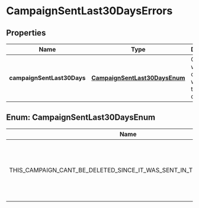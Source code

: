

# CampaignSentLast30DaysErrors

## Properties

Name | Type | Description | Notes
------------ | ------------- | ------------- | -------------
**campaignSentLast30Days** | [**CampaignSentLast30DaysEnum**](#CampaignSentLast30DaysEnum) | Occurs when the campaign was sent in the last 30 days |  [optional]



## Enum: CampaignSentLast30DaysEnum

Name | Value
---- | -----
THIS_CAMPAIGN_CANT_BE_DELETED_SINCE_IT_WAS_SENT_IN_THE_LAST_30_DAYS | &quot;This campaign cant be deleted since it was sent in the last 30 days&quot;



